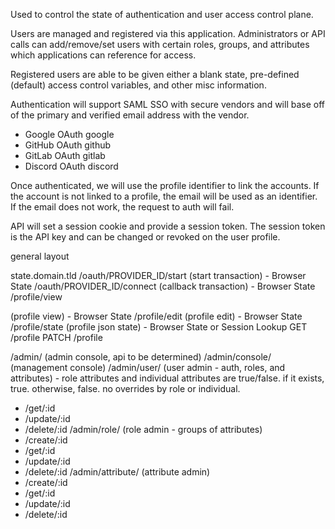 Used to control the state of authentication and user access control plane.

Users are managed and registered via this application. Administrators or API
calls can add/remove/set users with certain roles, groups, and attributes which
applications can reference for access.

Registered users are able to be given either a blank state, pre-defined
(default) access control variables, and other misc information.

Authentication will support SAML SSO with secure vendors and will base off of
the primary and verified email address with the vendor.

- Google OAuth google
- GitHub OAuth github
- GitLab OAuth gitlab
- Discord OAuth discord

Once authenticated, we will use the profile identifier to link the accounts. If
the account is not linked to a profile, the email will be used as an identifier.
If the email does not work, the request to auth will fail.

API will set a session cookie and provide a session token. The session token is
the API key and can be changed or revoked on the user profile.

general layout

state.domain.tld /oauth/PROVIDER_ID/start (start transaction) - Browser State
/oauth/PROVIDER_ID/connect (callback transaction) - Browser State /profile/view

(profile view) - Browser State /profile/edit (profile edit) - Browser State
/profile/state (profile json state) - Browser State or Session Lookup GET
/profile PATCH /profile

/admin/ (admin console, api to be determined) /admin/console/ (management
console) /admin/user/ (user admin - auth, roles, and attributes) - role
attributes and individual attributes are true/false. if it exists, true.
otherwise, false. no overrides by role or individual.

- /get/:id
- /update/:id
- /delete/:id /admin/role/ (role admin - groups of attributes)
- /create/:id
- /get/:id
- /update/:id
- /delete/:id /admin/attribute/ (attribute admin)
- /create/:id
- /get/:id
- /update/:id
- /delete/:id
